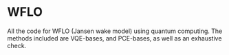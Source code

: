 # WFLO
All the code for WFLO (Jansen wake model) using quantum computing. The methods included are VQE-bases, and PCE-bases, as well as an exhaustive check. 
